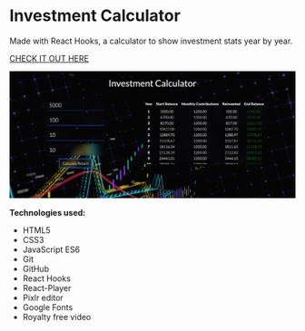 # Investment Calculator

Made with React Hooks, a calculator to show investment stats year by year.

[CHECK IT OUT HERE ](https://kasjanhinc.github.io/Investment-Calculator/)

![Investment Calculator](./screenshots/cover.png)

**Technologies used:**

- HTML5
- CSS3
- JavaScript ES6
- Git
- GitHub
- React Hooks
- React-Player
- Pixlr editor
- Google Fonts
- Royalty free video
